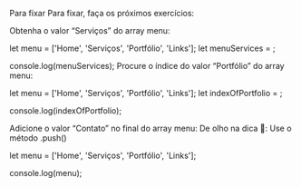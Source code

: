 Para fixar
Para fixar, faça os próximos exercícios:

Obtenha o valor “Serviços” do array menu:

let menu = ['Home', 'Serviços', 'Portfólio', 'Links'];
let menuServices = ;

console.log(menuServices);
Procure o índice do valor “Portfólio” do array menu:

let menu = ['Home', 'Serviços', 'Portfólio', 'Links'];
let indexOfPortfolio = ;

console.log(indexOfPortfolio);

Adicione o valor “Contato” no final do array menu:
De olho na dica 👀: Use o método .push()


let menu = ['Home', 'Serviços', 'Portfólio', 'Links'];

console.log(menu);
